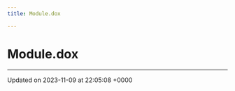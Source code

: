 ```yaml
---
title: Module.dox

---
```


# Module.dox








-------------------------------

Updated on 2023-11-09 at 22:05:08 +0000

